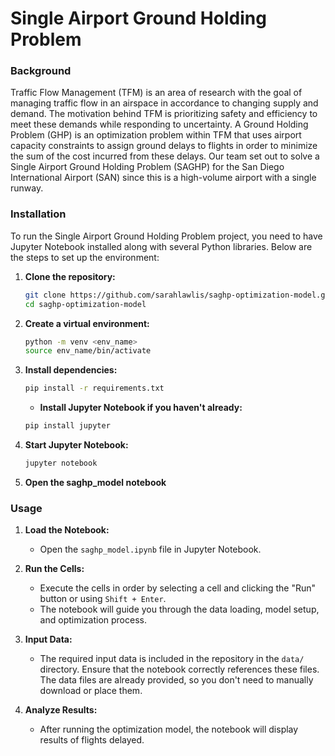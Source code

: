 # Single Airport Ground Holding Problem

### Background

Traffic Flow Management (TFM) is an area of research with the goal of managing traffic flow in an airspace in accordance to changing supply and demand. The motivation behind TFM is prioritizing safety and efficiency to meet these demands while responding to uncertainty. A Ground Holding Problem (GHP) is an optimization problem within TFM that uses airport capacity constraints to assign ground delays to flights in order to minimize the sum of the cost incurred from these delays. Our team set out to solve a Single Airport Ground Holding Problem (SAGHP) for the San Diego International Airport (SAN) since this is a high-volume airport with a single runway.

### Installation

To run the Single Airport Ground Holding Problem project, you need to have Jupyter Notebook installed along with several Python libraries. Below are the steps to set up the environment:

1. **Clone the repository:**
   ```bash
   git clone https://github.com/sarahlawlis/saghp-optimization-model.git
   cd saghp-optimization-model
   ```
2. **Create a virtual environment:**
   ```bash
   python -m venv <env_name>
   source env_name/bin/activate
   ```
3. **Install dependencies:**
   ```bash
   pip install -r requirements.txt
   ```
   * **Install Jupyter Notebook if you haven't already:**
   ```bash
   pip install jupyter
   ```
4. **Start Jupyter Notebook:**
   ```bash
   jupyter notebook
   ```
5. **Open the saghp_model notebook**

### Usage

1. **Load the Notebook:**
   - Open the `saghp_model.ipynb` file in Jupyter Notebook.

2. **Run the Cells:**
   - Execute the cells in order by selecting a cell and clicking the "Run" button or using `Shift + Enter`.
   - The notebook will guide you through the data loading, model setup, and optimization process.

3. **Input Data:**
   - The required input data is included in the repository in the `data/` directory. Ensure that the notebook correctly references these files. The data files are already provided, so you don't need to manually download or place them.

4. **Analyze Results:**
   - After running the optimization model, the notebook will display results of flights delayed.